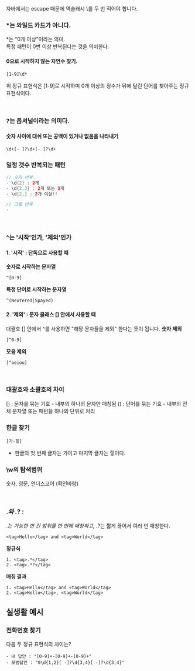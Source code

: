 
자바에서는 escape 때문에 역슬래시 \를 두 번 적어야 합니다.

### *는 와일드 카드가 아니다.

*는 "0개 이상"이라는 의미.  
특정 패턴이 0번 이상 반복된다는 것을 의미한다.

#### 0으로 시작하지 않는 자연수 찾기.
```
[1-9]\d*
```
위 정규 표현식은 [1-9]로 시작하며 0개 이상의 정수가 뒤에 달린 단어를 찾아주는 정규 표현식이다.

<br>


### ?는 옵셔널이라는 의미다.

#### 숫자 사이에 대쉬 또는 공백이 있거나 없음을 나타내기
```
\d+[- ]?\d+[- ]?\d+
```

  
### 일정 갯수 반복되는 패턴
```java
// 숫자 반복
- \d{2} : 2개
- \d{2,3} : 2개 또는 3개
- \d{2,} : 2개 이상!!

// 그룹 반복
- 
```

<br>


### ^는 '시작'인가, '제외'인가
#### 1. '시작' : 단독으로 사용할 때
**숫자로 시작하는 문자열**
```
^[0-9]
```
**특정 단어로 시작하는 문자열**
```
^(Neutered|Spayed)
```

#### 2. '제외' : 문자 클래스 [] 안에서 사용할 때
대괄호 [] 안에서 ^를 사용하면 "해당 문자들을 제외" 한다는 뜻이 됩니다.
**숫자 제외**
```
[^0-9]
```
**모음 제외**
```
[^aeiou]
```

<br>

### 대괄호와 소괄호의 차이
[] : 문자를 묶는 기호 - 내부의 하나의 문자만 매칭됨
() : 단어를 묶는 기호 - 내부의 전체 문자열 또는 패턴을 하나의 단위로 처리



### 한글 찾기
```
[가-힣]
```
- 한글의 첫 번째 글자는 가이고 마지막 글자는 힣이다.


### \w의 탐색범위
숫자, 영문, 언더스코어
(확인바람)

<br>

### .*와 .*? :
.*는 가능한 한 긴 범위를 한 번에 매칭하고, .*?는 짧게 끊어서 여러 번 매칭한다.
```
<tag>Hello</tag> and <tag>World</tag>
```
**정규식**
```
1. <tag>.*</tag>
2. <tag>.*?</tag>
```
**매칭 결과**
```
1. <tag>Hello</tag> and <tag>World</tag>
2. <tag>Hello</tag>, <tag>World</tag>
```

## 실생활 예시
### 전화번호 찾기
다음 두 정규 표현식의 차이는?
```
- 내 답안 : "[0-9]+-[0-9]+-[0-9]+"
- 모범답안 : "0\d{1,2}[ -]?\d{3,4}[ -]?\d{3,4}"
```

<br>
